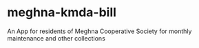 # meghna-kmda-bill
An App for residents of Meghna Cooperative Society for monthly maintenance and other collections

